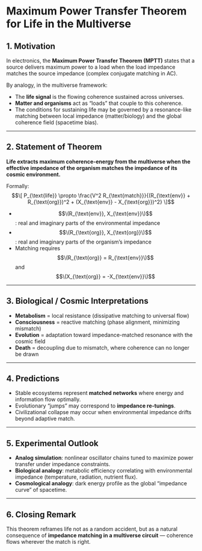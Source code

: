 # Maximum Power Transfer Theorem for Life in the Multiverse

## 1. Motivation
In electronics, the **Maximum Power Transfer Theorem (MPTT)** states that a source delivers maximum power to a load when the load impedance matches the source impedance (complex conjugate matching in AC).  

By analogy, in the multiverse framework:  
- The **life signal** is the flowing coherence sustained across universes.  
- **Matter and organisms** act as “loads” that couple to this coherence.  
- The conditions for sustaining life may be governed by a resonance-like matching between local impedance (matter/biology) and the global coherence field (spacetime bias).

---

## 2. Statement of Theorem
**Life extracts maximum coherence-energy from the multiverse when the effective impedance of the organism matches the impedance of its cosmic environment.**

Formally:
$$\[
P_{\text{life}} \propto \frac{V^2 R_{\text{match}}}{(R_{\text{env}} + R_{\text{org}})^2 + (X_{\text{env}} - X_{\text{org}})^2}
\]$$

- $$\(R_{\text{env}}, X_{\text{env}}\)$$: real and imaginary parts of the environmental impedance  
- $$\(R_{\text{org}}, X_{\text{org}}\)$$: real and imaginary parts of the organism’s impedance  
- Matching requires $$\(R_{\text{org}} = R_{\text{env}}\)$$ and $$\(X_{\text{org}} = -X_{\text{env}}\)$$

---

## 3. Biological / Cosmic Interpretations
- **Metabolism** = local resistance (dissipative matching to universal flow)  
- **Consciousness** = reactive matching (phase alignment, minimizing mismatch)  
- **Evolution** = adaptation toward impedance-matched resonance with the cosmic field  
- **Death** = decoupling due to mismatch, where coherence can no longer be drawn  

---

## 4. Predictions
- Stable ecosystems represent **matched networks** where energy and information flow optimally.  
- Evolutionary “jumps” may correspond to **impedance re-tunings**.  
- Civilizational collapse may occur when environmental impedance drifts beyond adaptive match.  

---

## 5. Experimental Outlook
- **Analog simulation**: nonlinear oscillator chains tuned to maximize power transfer under impedance constraints.  
- **Biological analogy**: metabolic efficiency correlating with environmental impedance (temperature, radiation, nutrient flux).  
- **Cosmological analogy**: dark energy profile as the global “impedance curve” of spacetime.

---

## 6. Closing Remark
This theorem reframes life not as a random accident, but as a natural consequence of **impedance matching in a multiverse circuit** — coherence flows wherever the match is right.
